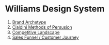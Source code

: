 # Williams Design System

1. [Brand Archetype](archetype.md)
2. [Cialdini Methods of Persusion](cialdini.md)
3. [Competitive Landscape](competitive_landscape.md)
4. [Sales Funnel / Customer Journey](sales_funnel.md)
